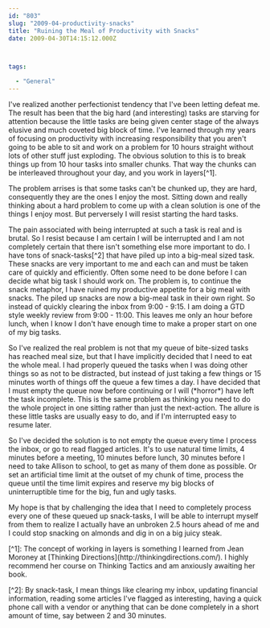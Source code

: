 ```yaml
---
id: "803"
slug: "2009-04-productivity-snacks"
title: "Ruining the Meal of Productivity with Snacks"
date: 2009-04-30T14:15:12.000Z



tags:

  - "General"
---
```

<div class="sqs-html-content">
  <p>I've realized another perfectionist tendency that I've been letting defeat me.  The result has been that the big hard (and interesting) tasks are starving for attention because the little tasks are being given center stage of the always elusive and much coveted big block of time.
I've learned through my years of focusing on productivity with increasing responsibility that you aren't going to be able to sit and work on a problem for 10 hours straight without lots of other stuff just exploding.  The obvious solution to this is to break things up from 10 hour tasks into smaller chunks.  That way the chunks can be interleaved throughout your day, and you work in layers[^1].</p>
<p>The problem arrises is that some tasks can't be chunked up, they are hard, consequently they are the ones I enjoy the most.  Sitting down and really thinking about a hard problem to come up with a clean solution is one of the things I enjoy most.  But perversely I will resist starting the hard tasks.  </p>
<p><!--more--></p>
<p>The pain associated with being interrupted at such a task is real and is brutal.  So I resist because I am certain I will be interrupted and I am not completely certain that there isn't something else more important to do.  I have tons of snack-tasks[^2] that have piled up into a big-meal sized task.  These snacks are very important to me and each can and must be taken care of quickly and efficiently.  Often some need to be done before I can decide what big task I should work on.  The problem is, to continue the snack metaphor, I have ruined my productive appetite for a big meal with snacks.  The piled up snacks are now a big-meal task in their own right.  So instead of quickly clearing the inbox from 9:00 - 9:15.  I am doing a GTD style weekly review from 9:00 - 11:00.  This leaves me only an hour before lunch, when I know I don't have enough time to make a proper start on one of my big tasks.</p>
<p>So I've realized the real problem is not that my queue of bite-sized tasks has reached meal size, but that I have implicitly decided that I need to eat the whole meal.  I had properly queued the tasks when I was doing other things so as not to be distracted, but instead of just taking a few things or 15 minutes worth of things off the queue a few times a day.  I have decided that I must empty the queue now before continuing or I will (*horror*) have left the task incomplete.  This is the same problem as thinking you need to do the whole project in one sitting rather than just the next-action.  The allure is these little tasks are usually easy to do, and if I'm interrupted easy to resume later.</p>
<p>So I've decided the solution is to not empty the queue every time I process the inbox, or go to read flagged articles.  It's to use natural time limits, 4 minutes before a meeting, 10 minutes before lunch, 30 minutes before I need to take Allison to school, to get as many of them done as possible.  Or set an artificial time limit at the outset of my chunk of time, process the queue until the time limit expires and reserve my big blocks of uninterruptible time for the big, fun and ugly tasks.  </p>
<p>My hope is that by challenging the idea that I need to completely process every one of these queued up snack-tasks, I will be able to interrupt myself from them to realize I actually have an unbroken 2.5 hours ahead of me and I could stop snacking on almonds and dig in on a big juicy steak.</p>
<p>[^1]: The concept of working in layers is something I learned from Jean Moroney at [Thinking Directions](http://thinkingdirections.com/).  I highly recommend her course on Thinking Tactics and am anxiously awaiting her book.</p>
<p>[^2]: By snack-task, I mean things like clearing my inbox, updating financial information, reading some articles I've flagged as interesting, having a quick phone call with a vendor or anything that can be done completely in a short amount of time, say between 2 and 30 minutes.</p>
</div>
